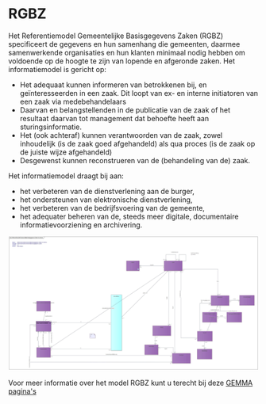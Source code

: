 # RGBZ

Het Referentiemodel Gemeentelijke Basisgegevens Zaken (RGBZ) specificeert de gegevens en hun samenhang die gemeenten, daarmee samenwerkende organisaties en hun klanten minimaal nodig hebben om voldoende op de hoogte te zijn van lopende en afgeronde zaken. Het informatiemodel is gericht op:

- Het adequaat kunnen informeren van betrokkenen bij, en geïnteresseerden in een zaak. Dit loopt van ex- en interne initiatoren van een zaak via medebehandelaars
- Daarvan en belangstellenden in de publicatie van de zaak of het resultaat daarvan tot management dat behoefte heeft aan sturingsinformatie.
- Het (ook achteraf) kunnen verantwoorden van de zaak, zowel inhoudelijk (is de zaak goed afgehandeld) als qua proces (is de zaak op de juiste wijze afgehandeld)
- Desgewenst kunnen reconstrueren van de (behandeling van de) zaak.

Het informatiemodel draagt bij aan:

- het verbeteren van de dienstverlening aan de burger,
- het ondersteunen van elektronische dienstverlening,
- het verbeteren van de bedrijfsvoering van de gemeente,
- het adequater beheren van de, steeds meer digitale, documentaire informatievoorziening en archivering.


![Model RGBZ](../domeinen/image/EAID_8AC9A512_0538_48f7_B25E_5BC65B17A147.jpg)

Voor meer informatie over het model RGBZ kunt u terecht bij deze [GEMMA pagina's](https://vng-realisatie.github.io/RGBZ/)
